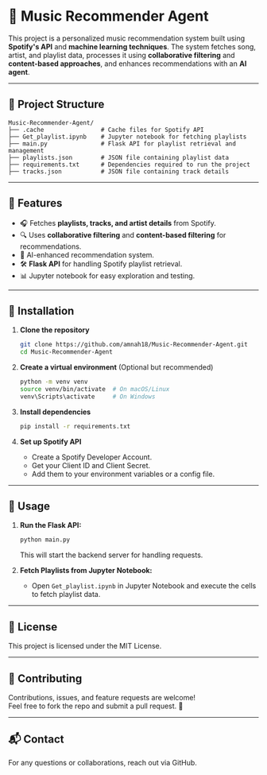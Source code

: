 # 🎵 Music Recommender Agent

This project is a personalized music recommendation system built using **Spotify's API** and **machine learning techniques**. The system fetches song, artist, and playlist data, processes it using **collaborative filtering** and **content-based approaches**, and enhances recommendations with an **AI agent**.

---

## 📂 Project Structure

```
Music-Recommender-Agent/
├── .cache                # Cache files for Spotify API
├── Get_playlist.ipynb    # Jupyter notebook for fetching playlists
├── main.py               # Flask API for playlist retrieval and management
├── playlists.json        # JSON file containing playlist data
├── requirements.txt      # Dependencies required to run the project
├── tracks.json           # JSON file containing track details
```

---

## 🚀 Features

- 🎧 Fetches **playlists, tracks, and artist details** from Spotify.
- 🔍 Uses **collaborative filtering** and **content-based filtering** for recommendations.
- 🤖 AI-enhanced recommendation system.
- 🛠️ **Flask API** for handling Spotify playlist retrieval.
- 📊 Jupyter notebook for easy exploration and testing.

---

## 🔧 Installation

1. **Clone the repository**  
    ```sh
    git clone https://github.com/amnah18/Music-Recommender-Agent.git
    cd Music-Recommender-Agent
    ```

2. **Create a virtual environment** (Optional but recommended)
    ```sh
    python -m venv venv
    source venv/bin/activate  # On macOS/Linux
    venv\Scripts\activate     # On Windows
    ```

3. **Install dependencies**
    ```sh
    pip install -r requirements.txt
    ```

4. **Set up Spotify API**
    - Create a Spotify Developer Account.
    - Get your Client ID and Client Secret.
    - Add them to your environment variables or a config file.

---

## 🏃 Usage

1. **Run the Flask API:**
    ```sh
    python main.py
    ```
    This will start the backend server for handling requests.

2. **Fetch Playlists from Jupyter Notebook:**
    - Open `Get_playlist.ipynb` in Jupyter Notebook and execute the cells to fetch playlist data.

---

## 📜 License

This project is licensed under the MIT License.

---

## 🤝 Contributing

Contributions, issues, and feature requests are welcome!  
Feel free to fork the repo and submit a pull request. 🚀

---

## 📬 Contact

For any questions or collaborations, reach out via GitHub.